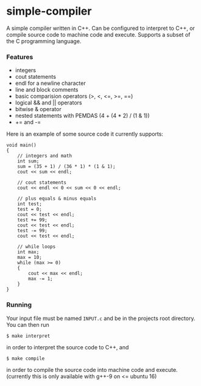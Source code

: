 # simple-compiler

A simple compiler written in C++. Can be configured to interpret to C++, or compile source code to machine code and execute. Supports a subset of the C programming language. 

### Features

<ul>
  <li> integers </li>
  <li> cout statements </li>
  <li> endl for a newline character </li>
  <li> line and block comments </li>
  <li> basic comparision operators (>, <, <=, >=, ==) </li>
  <li> logical && and || operators </li>
  <li> bitwise & operator </li>
  <li> nested statements with PEMDAS (4 + (4 * 2) / (1 & 1)) </li>
  <li> += and -= </li>
</ul>

Here is an example of some source code it currently supports:
```
void main()
{
    // integers and math
    int sum;
    sum = (35 + 1) / (36 * 1) * (1 & 1);
    cout << sum << endl;

    // cout statements
    cout << endl << 0 << sum << 0 << endl;

    // plus equals & minus equals
    int test;
    test = 0;
    cout << test << endl;
    test += 99;
    cout << test << endl;
    test -= 99;
    cout << test << endl;

    // while loops
    int max;
    max = 10;
    while (max >= 0)
    {
        cout << max << endl;
        max -= 1;
    }
}
```

### Running
Your input file must be named ```INPUT.c``` and be in the projects root directory. You can then run 

    $ make interpret
  
in order to interpret the source code to C++, and

    $ make compile
  
in order to compile the source code into machine code and execute. (currently this is only available with g++-9 on <= ubuntu 16)


